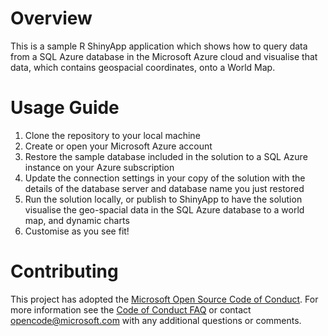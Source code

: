 # Overview
This is a sample R ShinyApp application which shows how to query data from a SQL Azure database in the Microsoft Azure cloud and visualise that data, which contains geospacial coordinates, onto a World Map. 

# Usage Guide
1. Clone the repository to your local machine
2. Create or open your Microsoft Azure account
3. Restore the sample database included in the solution to a SQL Azure instance on your Azure subscription
4. Update the connection settings in your copy of the solution with the details of the database server and database name you just restored
5. Run the solution locally, or publish to ShinyApp to have the solution visualise the geo-spacial data in the SQL Azure database to a world map, and dynamic charts
6. Customise as you see fit!

# Contributing

This project has adopted the [Microsoft Open Source Code of Conduct](https://opensource.microsoft.com/codeofconduct/). For more information see the [Code of Conduct FAQ](https://opensource.microsoft.com/codeofconduct/faq/) or contact [opencode@microsoft.com](mailto:opencode@microsoft.com) with any additional questions or comments.
